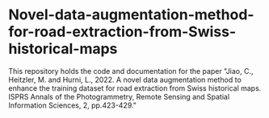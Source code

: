 # Novel-data-augmentation-method-for-road-extraction-from-Swiss-historical-maps
This repository holds the code and documentation for the paper "Jiao, C., Heitzler, M. and Hurni, L., 2022. A novel data augmentation method to enhance the training dataset for road extraction from Swiss historical maps. ISPRS Annals of the Photogrammetry, Remote Sensing and Spatial Information Sciences, 2, pp.423-429."
